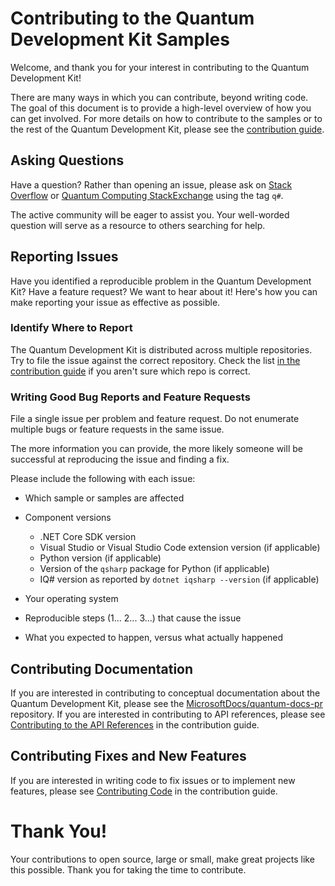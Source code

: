 # Contributing to the Quantum Development Kit Samples #

Welcome, and thank you for your interest in contributing to the Quantum Development Kit!

There are many ways in which you can contribute, beyond writing code. The goal of this document is to provide a high-level overview of how you can get involved.
For more details on how to contribute to the samples or to the rest of the Quantum Development Kit, please see the [contribution guide](https://docs.microsoft.com/quantum/contributing/).

## Asking Questions

Have a question? Rather than opening an issue, please ask on [Stack Overflow](https://stackoverflow.com/questions/tagged/q%23) or [Quantum Computing StackExchange](https://quantumcomputing.stackexchange.com/questions/tagged/q%23) using the tag `q#`.

The active community will be eager to assist you.
Your well-worded question will serve as a resource to others searching for help.

## Reporting Issues

Have you identified a reproducible problem in the Quantum Development Kit?
Have a feature request?
We want to hear about it!
Here's how you can make reporting your issue as effective as possible.

### Identify Where to Report

The Quantum Development Kit is distributed across multiple repositories. Try to file the issue against the correct repository.
Check the list [in the contribution guide](https://docs.microsoft.com/quantum/contributing/#where-do-contributions-go) if you aren't sure which repo is correct.

### Writing Good Bug Reports and Feature Requests

File a single issue per problem and feature request.
Do not enumerate multiple bugs or feature requests in the same issue.

The more information you can provide, the more likely someone will be successful at reproducing the issue and finding a fix.

Please include the following with each issue:

* Which sample or samples are affected

* Component versions
    - .NET Core SDK version
    - Visual Studio or Visual Studio Code extension version (if applicable)
    - Python version (if applicable)
    - Version of the `qsharp` package for Python (if applicable)
    - IQ# version as reported by `dotnet iqsharp --version` (if applicable)

* Your operating system

* Reproducible steps (1... 2... 3...) that cause the issue

* What you expected to happen, versus what actually happened

## Contributing Documentation

If you are interested in contributing to conceptual documentation about the Quantum Development Kit, please see the [MicrosoftDocs/quantum-docs-pr](https://github.com/MicrosoftDocs/quantum-docs-pr) repository.
If you are interested in contributing to API references, please see [Contributing to the API References](https://docs.microsoft.com/quantum/contributing/docs#contributing-to-the-api-references) in the contribution guide.

## Contributing Fixes and New Features

If you are interested in writing code to fix issues or to implement new features, please see [Contributing Code](https://docs.microsoft.com/quantum/contributing/code) in the contribution guide.

# Thank You!

Your contributions to open source, large or small, make great projects like this possible.
Thank you for taking the time to contribute.
